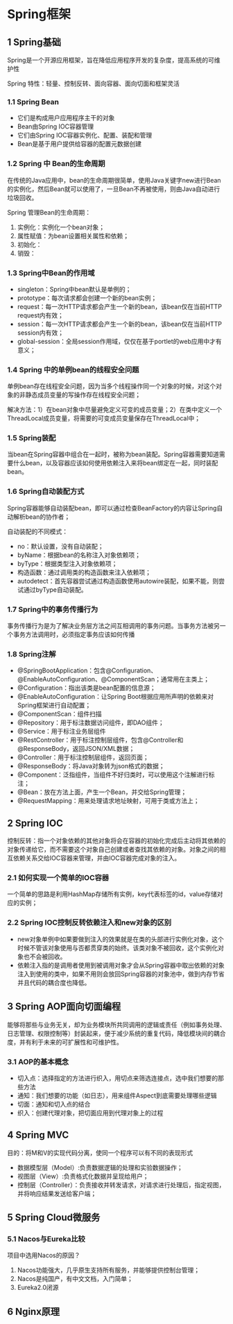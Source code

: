 # Spring框架

## 1 Spring基础

Spring是一个开源应用框架，旨在降低应用程序开发的复杂度，提高系统的可维护性

Spring 特性：轻量、控制反转、面向容器、面向切面和框架灵活

### 1.1 Spring Bean

- 它们是构成用户应用程序主干的对象
- Bean由Spring IOC容器管理
- 它们由Spring IOC容器实例化、配置、装配和管理
- Bean是基于用户提供给容器的配置元数据创建

### 1.2  Spring 中 Bean的生命周期

在传统的Java应用中，bean的生命周期很简单，使用Java关键字new进行Bean的实例化，然后Bean就可以使用了，一旦Bean不再被使用，则由Java自动进行垃圾回收。

Spring 管理Bean的生命周期：

1. 实例化：实例化一个bean对象；
2. 属性赋值：为bean设置相关属性和依赖；
3. 初始化：
4. 销毁：

### 1.3 Spring中Bean的作用域

- singleton：Spring中bean默认是单例的；
- prototype：每次请求都会创建一个新的bean实例；
- request：每一次HTTP请求都会产生一个新的bean，该bean仅在当前HTTP request内有效；
- session：每一次HTTP请求都会产生一个新的bean，该bean仅在当前HTTP session内有效；
- global-session：全局session作用域，仅仅在基于portlet的web应用中才有意义；

### 1.4 Spring 中的单例bean的线程安全问题

单例bean存在线程安全问题，因为当多个线程操作同一个对象的时候，对这个对象的非静态成员变量的写操作存在线程安全问题；

解决方法：1）在bean对象中尽量避免定义可变的成员变量；2）在类中定义一个ThreadLocal成员变量，将需要的可变成员变量保存在ThreadLocal中；

### 1.5 Spring装配

当bean在Spring容器中组合在一起时，被称为bean装配。Spring容器需要知道需要什么bean，以及容器应该如何使用依赖注入来将bean绑定在一起，同时装配bean。

### 1.6 Spring自动装配方式

Spring容器能够自动装配bean，即可以通过检查BeanFactory的内容让Spring自动解析bean的协作者；

自动装配的不同模式：

- no：默认设置，没有自动装配；
- byName：根据bean的名称注入对象依赖项；
- byType：根据类型注入对象依赖项；
- 构造函数：通过调用类的构造函数来注入依赖项；
- autodetect：首先容器尝试通过构造函数使用autowire装配，如果不能，则尝试通过byType自动装配。

### 1.7 Spring中的事务传播行为

事务传播行为是为了解决业务层方法之间互相调用的事务问题。当事务方法被另一个事务方法调用时，必须指定事务应该如何传播

### 1.8 Spring注解

- @SpringBootApplication：包含@Configuration、@EnableAutoConfiguration、@ComponentScan；通常用在主类上；
- @Configuration：指出该类是bean配置的信息源；
- @EnableAutoConfiguration：让Spring Boot根据应用所声明的依赖来对Spring框架进行自动配置；
- @ComponentScan：组件扫描
- @Repository：用于标注数据访问组件，即DAO组件；
- @Service：用于标注业务层组件
- @RestController：用于标注控制层组件，包含@Controller和@ResponseBody，返回JSON/XML数据；
- @Controller：用于标注控制层组件，返回页面；
- @ResponseBody：将Java对象转为json格式的数据；
- @Component：泛指组件，当组件不好归类时，可以使用这个注解进行标注；
- @Bean：放在方法上面，产生一个Bean，并交给Spring管理；
- @RequestMapping：用来处理请求地址映射，可用于类或方法上；

## 2 Spring IOC

控制反转：指一个对象依赖的其他对象将会在容器的初始化完成后主动将其依赖的对象传递给它，而不需要这个对象自己创建或者查找其依赖的对象。对象之间的相互依赖关系交给IOC容器来管理，并由IOC容器完成对象的注入。

### 2.1 如何实现一个简单的IOC容器

一个简单的思路是利用HashMap存储所有实例，key代表标签的id，value存储对应的实例；

### 2.2 Spring IOC控制反转依赖注入和new对象的区别

- new对象单例中如果要做到注入的效果就是在类的头部进行实例化对象，这个时候不管该对象使用与否都贯穿类的始终。该类对象不被回收，这个实例化对象也不会被回收。
- 依赖注入指的是调用者使用到被调用对象才会从Spring容器中取出依赖的对象注入到使用的类中，如果不用则会放回Spring容器的对象池中，做到内存节省并且代码的耦合度也降低。

## 3 Spring AOP面向切面编程

能够将那些与业务无关，却为业务模块所共同调用的逻辑或责任（例如事务处理、日志管理、权限控制等）封装起来，便于减少系统的重复代码，降低模块间的耦合度，并有利于未来的可扩展性和可维护性。

### 3.1 AOP的基本概念

- 切入点：选择指定的方法进行织入，用切点来筛选连接点，选中我们想要的那些方法
- 通知：我们想要的功能（如日志），用来组件Aspect到底需要处理哪些逻辑
- 切面：通知和切入点的结合
- 织入：创建代理对象，把切面应用到代理对象上的过程

## 4 Spring MVC

目的：将M和V的实现代码分离，使同一个程序可以有不同的表现形式

- 数据模型层（Model）:负责数据逻辑的处理和实验数据操作；
- 视图层（View）:负责格式化数据并呈现给用户；
- 控制层（Controller）：负责接收并转发请求，对请求进行处理后，指定视图，并将响应结果发送给客户端；

## 5 Spring Cloud微服务

### 5.1 Nacos与Eureka比较

项目中选用Nacos的原因？

1. Nacos功能强大，几乎原生支持所有服务，并能够提供控制台管理；
2. Nacos是纯国产，有中文文档，入门简单；
3. Eureka2.0闭源

## 6 Nginx原理





